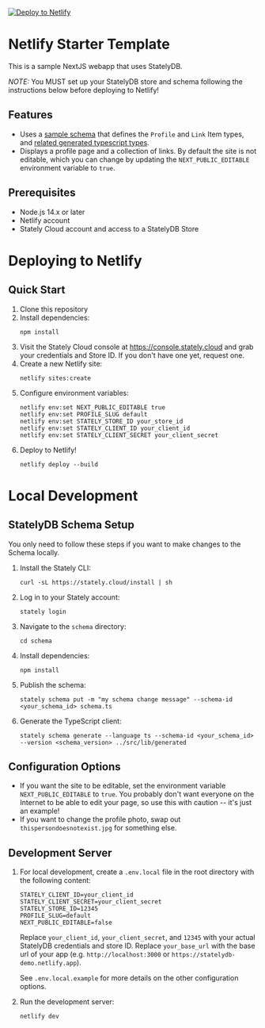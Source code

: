 [![Deploy to Netlify](https://www.netlify.com/img/deploy/button.svg)](https://app.netlify.com/start/deploy?repository=https://github.com/StatelyCloud/netlify-starter-template#PROFILE_SLUG=default&NEXT_PUBLIC_EDITABLE=false)

# Netlify Starter Template

This is a sample NextJS webapp that uses StatelyDB.

*NOTE:* You MUST set up your StatelyDB store and schema following the instructions below before deploying to Netlify!

## Features

- Uses a [sample schema](./schema/schema.ts) that defines the `Profile` and `Link` Item types, and [related generated typescript types](./src/lib/generated).
- Displays a profile page and a collection of links. By default the site is not editable, which you can change by updating the `NEXT_PUBLIC_EDITABLE` environment variable to `true`.

## Prerequisites

- Node.js 14.x or later
- Netlify account
- Stately Cloud account and access to a StatelyDB Store

# Deploying to Netlify

## Quick Start

1. Clone this repository
2. Install dependencies:
   ```
   npm install
   ```
3. Visit the Stately Cloud console at https://console.stately.cloud and grab your credentials and Store ID. If you don't have one yet, request one.
4. Create a new Netlify site:
   ```
   netlify sites:create
   ```
5. Configure environment variables:
   ```
   netlify env:set NEXT_PUBLIC_EDITABLE true
   netlify env:set PROFILE_SLUG default
   netlify env:set STATELY_STORE_ID your_store_id
   netlify env:set STATELY_CLIENT_ID your_client_id
   netlify env:set STATELY_CLIENT_SECRET your_client_secret
   ```
4. Deploy to Netlify!
   ```
   netlify deploy --build
   ```

# Local Development

## StatelyDB Schema Setup

You only need to follow these steps if you want to make changes to the Schema locally.

1. Install the Stately CLI:
   ```
   curl -sL https://stately.cloud/install | sh
   ```
2. Log in to your Stately account:
   ```
   stately login
   ```
3. Navigate to the `schema` directory:
   ```
   cd schema
   ```
4. Install dependencies:
   ```
   npm install
   ```
5. Publish the schema:
   ```
   stately schema put -m "my schema change message" --schema-id <your_schema_id> schema.ts
   ```
6. Generate the TypeScript client:
   ```
   stately schema generate --language ts --schema-id <your_schema_id> --version <schema_version> ../src/lib/generated
   ```

## Configuration Options

* If you want the site to be editable, set the environment variable `NEXT_PUBLIC_EDITABLE` to `true`. You probably don't want everyone on the Internet to be able to edit your page, so use this with caution -- it's just an example!
* If you want to change the profile photo, swap out `thispersondoesnotexist.jpg` for something else.

## Development Server

1. For local development, create a `.env.local` file in the root directory with the following content:
   ```
   STATELY_CLIENT_ID=your_client_id
   STATELY_CLIENT_SECRET=your_client_secret
   STATELY_STORE_ID=12345
   PROFILE_SLUG=default
   NEXT_PUBLIC_EDITABLE=false
   ```
   Replace `your_client_id`, `your_client_secret`, and `12345` with your actual StatelyDB credentials and store ID.  Replace `your_base_url` with the base url of your app (e.g. `http://localhost:3000` or `https://statelydb-demo.netlify.app`).
   
   See `.env.local.example` for more details on the other configuration options.


2. Run the development server:

   ```
   netlify dev
   ```
